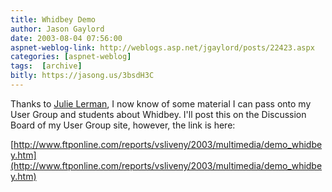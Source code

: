 ```yaml
---
title: Whidbey Demo
author: Jason Gaylord
date: 2003-08-04 07:56:00
aspnet-weblog-link: http://weblogs.asp.net/jgaylord/posts/22423.aspx
categories: [aspnet-weblog]
tags:  [archive]
bitly: https://jasong.us/3bsdH3C
---
```


Thanks to [Julie Lerman](http://weblogs.asp.net/jlerman/posts/22030.aspx), I now know of some material I can pass onto my User Group and students about Whidbey. I'll post this on the Discussion Board of my User Group site, however, the link is here:

[http://www.ftponline.com/reports/vsliveny/2003/multimedia/demo_whidbey.htm](http://www.ftponline.com/reports/vsliveny/2003/multimedia/demo_whidbey.htm)